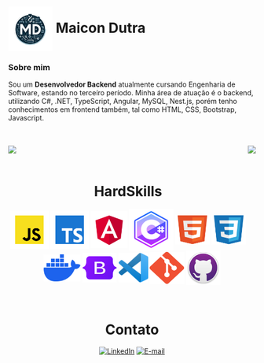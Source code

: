 

<h1>
    <a href="https://github.com/maicondutradev">
     <img height="90" width="90" align="center" width="36px" src="LOGO.png"></a>
    <span>Maicon Dutra</span>
</h1>

<h3>Sobre mim</h3>
<p>Sou um <strong>Desenvolvedor Backend</strong> atualmente cursando Engenharia de Software, estando no terceíro período. Minha área de atuação é o backend, utilizando C#, .NET, TypeScript, Angular, MySQL, Nest.js, porém tenho conhecimentos em frontend também, tal como HTML, CSS, Bootstrap, Javascript.
<br>
<br>
<br>
<div>
  <img height="160em" src="https://github-readme-stats.vercel.app/api?username=maicondutradev&show_icons=true&theme=tokyonight&include_all_commits=true&count_private=true"/>
  <img align="right" height="160em" src="https://github-readme-stats.vercel.app/api/top-langs/?username=maicondutradev&layout=compact&langs_count=16&theme=tokyonight"/>
</div>

<div align="center">
  <div style"display: flex">
      <br>
    <bold><h1>HardSkills</h1></bold>
    <img align="center" height="78" width="78" src="javascript.png">
    <img align="center" height="78" width="78" src="typescript.png">
    <img align="center" height="75" width="75" src="angular.png">
    <img align="center" height="85" width="90" src="csharp.png">
    <img align="center" height="60" width="70" alt="html-icon" src="https://raw.githubusercontent.com/devicons/devicon/master/icons/html5/html5-original.svg">
    <img align="center" height="60" width="70" alt="css-icon" src="https://raw.githubusercontent.com/devicons/devicon/master/icons/css3/css3-original.svg">
      <br>
    <img align="center" height="55" width="75" src="docker.png">
    <img align="center" height="60" width="70" alt="bootstrap-icon" src="https://raw.githubusercontent.com/devicons/devicon/master/icons/bootstrap/bootstrap-original.svg">
    <img align="center" height="60" width="60" src="visual studio.png">
    <img align="center" height="65" width="70" src="git.png">
    <img align="center" height="70" width="70" src="githubdesktop.png">
  </div>
</div>

  <br>
  <br>

<div align="center">
    
<h1 align="center">Contato</h1>

[![LinkedIn](https://img.shields.io/badge/LinkedIn-0077B5?style=for-the-badge&logo=linkedin&logoColor=white)](https://www.linkedin.com/in/maicon-dutra-09a41b250/)
[![E-mail](https://img.shields.io/badge/-Email-000?style=for-the-badge&logo=microsoft-outlook&logoColor=007BFF)](mailto:maicondutra.dev@gmail.com)

</div>
